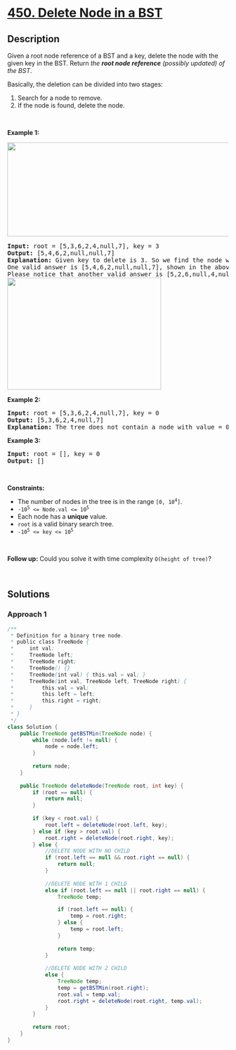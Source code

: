 # [450. Delete Node in a BST](https://leetcode.com/problems/delete-node-in-a-bst)

## Description

<p>Given a root node reference of a BST and a key, delete the node with the given key in the BST. Return <em>the <strong>root node reference</strong> (possibly updated) of the BST</em>.</p>

<p>Basically, the deletion can be divided into two stages:</p>

<ol>
    <li>Search for a node to remove.</li>
    <li>If the node is found, delete the node.</li>
</ol>
<p>&nbsp;</p>

<p><strong class="example">Example 1:</strong></p>
<img alt="" src="https://fastly.jsdelivr.net/gh/doocs/leetcode@main/solution/0400-0499/0450.Delete%20Node%20in%20a%20BST/images/del_node_1.jpg" style="width: 800px; height: 214px;" />
<pre>
<strong>Input:</strong> root = [5,3,6,2,4,null,7], key = 3
<strong>Output:</strong> [5,4,6,2,null,null,7]
<strong>Explanation:</strong> Given key to delete is 3. So we find the node with value 3 and delete it.
One valid answer is [5,4,6,2,null,null,7], shown in the above BST.
Please notice that another valid answer is [5,2,6,null,4,null,7] and it&#39;s also accepted.
<img alt="" src="https://fastly.jsdelivr.net/gh/doocs/leetcode@main/solution/0400-0499/0450.Delete%20Node%20in%20a%20BST/images/del_node_supp.jpg" style="width: 350px; height: 255px;" />
</pre>

<p><strong class="example">Example 2:</strong></p>
<pre>
<strong>Input:</strong> root = [5,3,6,2,4,null,7], key = 0
<strong>Output:</strong> [5,3,6,2,4,null,7]
<strong>Explanation:</strong> The tree does not contain a node with value = 0.
</pre>

<p><strong class="example">Example 3:</strong></p>
<pre>
<strong>Input:</strong> root = [], key = 0
<strong>Output:</strong> []
</pre>
<p>&nbsp;</p>

<p><strong>Constraints:</strong></p>
<ul>
    <li>The number of nodes in the tree is in the range <code>[0, 10<sup>4</sup>]</code>.</li>
    <li><code>-10<sup>5</sup> &lt;= Node.val &lt;= 10<sup>5</sup></code></li>
    <li>Each node has a <strong>unique</strong> value.</li>
    <li><code>root</code> is a valid binary search tree.</li>
    <li><code>-10<sup>5</sup> &lt;= key &lt;= 10<sup>5</sup></code></li>
</ul>
<p>&nbsp;</p>

<p><strong>Follow up:</strong> Could you solve it with time complexity <code>O(height of tree)</code>?</p>
<p>&nbsp;</p>

## Solutions

### **Approach 1**

```java
/**
 * Definition for a binary tree node.
 * public class TreeNode {
 *     int val;
 *     TreeNode left;
 *     TreeNode right;
 *     TreeNode() {}
 *     TreeNode(int val) { this.val = val; }
 *     TreeNode(int val, TreeNode left, TreeNode right) {
 *         this.val = val;
 *         this.left = left;
 *         this.right = right;
 *     }
 * }
 */
class Solution {
    public TreeNode getBSTMin(TreeNode node) {
        while (node.left != null) {
            node = node.left;
        }
        
        return node;
    }
    
    public TreeNode deleteNode(TreeNode root, int key) {
        if (root == null) {
            return null;
        }
        
        if (key < root.val) {
            root.left = deleteNode(root.left, key);
        } else if (key > root.val) {
            root.right = deleteNode(root.right, key);
        } else {
            //DELETE NODE WITH NO CHILD
            if (root.left == null && root.right == null) {
                return null;
            }
            
            //DELETE NODE WITH 1 CHILD
            else if (root.left == null || root.right == null) {
                TreeNode temp;

                if (root.left == null) {
                    temp = root.right;
                } else {
                    temp = root.left;
                }
                
                return temp;
            }
            
            //DELETE NODE WITH 2 CHILD
            else {
                TreeNode temp;
                temp = getBSTMin(root.right);
                root.val = temp.val;
                root.right = deleteNode(root.right, temp.val);
            }
        }
        
        return root;
    }
}
```